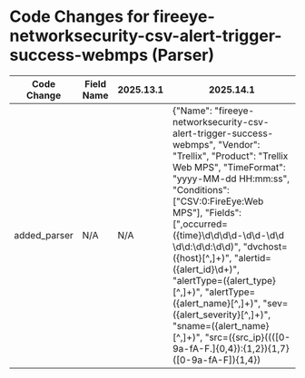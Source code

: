 # Code Changes for fireeye-networksecurity-csv-alert-trigger-success-webmps (Parser)

| Code Change | Field Name | 2025.13.1 | 2025.14.1 |
|-------------|------------|-----------|------------|
| added_parser | N/A | N/A | {"Name": "fireeye-networksecurity-csv-alert-trigger-success-webmps", "Vendor": "Trellix", "Product": "Trellix Web MPS", "TimeFormat": "yyyy-MM-dd HH:mm:ss", "Conditions": ["CSV:0:FireEye:Web MPS"], "Fields": [",occurred=({time}\d\d\d\d-\d\d-\d\d \d\d:\d\d:\d\d)", "dvchost=({host}[^,]+)", "alertid=({alert_id}\d+)", "alertType=({alert_type}[^,]+)", "alertType=({alert_name}[^,]+)", "sev=({alert_severity}[^,]+)", "sname=({alert_name}[^,]+)", "src=({src_ip}((([0-9a-fA-F.]{0,4}):{1,2}){1,7}([0-9a-fA-F]){1,4})|(((25[0-5]|(2[0-4]|1\d|[0-9]|)\d)\.?\b){4}))(:({src_port}\d+))?", "shost=({src_host}[^,]+)", "cnchost=(({dest_ip}((([0-9a-fA-F.]{0,4}):{1,2}){1,7}([0-9a-fA-F]){1,4})|(((25[0-5]|(2[0-4]|1\d|[0-9]|)\d)\.?\b){4}))(:({dest_port}\d+))?|({dest_host}[^,]+))", "dst=({dest_ip}((([0-9a-fA-F.]{0,4}):{1,2}){1,7}([0-9a-fA-F]){1,4})|(((25[0-5]|(2[0-4]|1\d|[0-9]|)\d)\.?\b){4}))(:({dest_port}\d+))?", "dhost=({dest_host}[^,]+)", "~+User-Agent:\s+({user_agent}.+?)::", "mwurl=({malware_url}[^,]+)"], "SOAR": {"IncidentType": "malware", "DupFields": ["time->startedDate", "vendor->source", "rawLog->sourceInfo", "alert_name->malwareName", "alert_type->malwareCategory", "alert_severity->sourceSeverity", "src_ip->malwareVictimHost", "malware_url->malwareAttackerUrl", "dest_ip->malwareAttackerIp"], "NameTemplate": "FireEye Alert ${alert_name} found", "ProjectName": "SOC", "EntityFields": [{"EntityType": "device", "Name": "src_address", "Fields": ["src_ip->ip_address", "src_host->host_name"]}, {"EntityType": "device", "Name": "dest_address", "Fields": ["dest_ip->ip_address", "dest_host->host_name"]}, {"EntityType": "device", "Name": "url", "Fields": ["malware_url->url"]}]}, "ParserVersion": "v1.0.0"} |